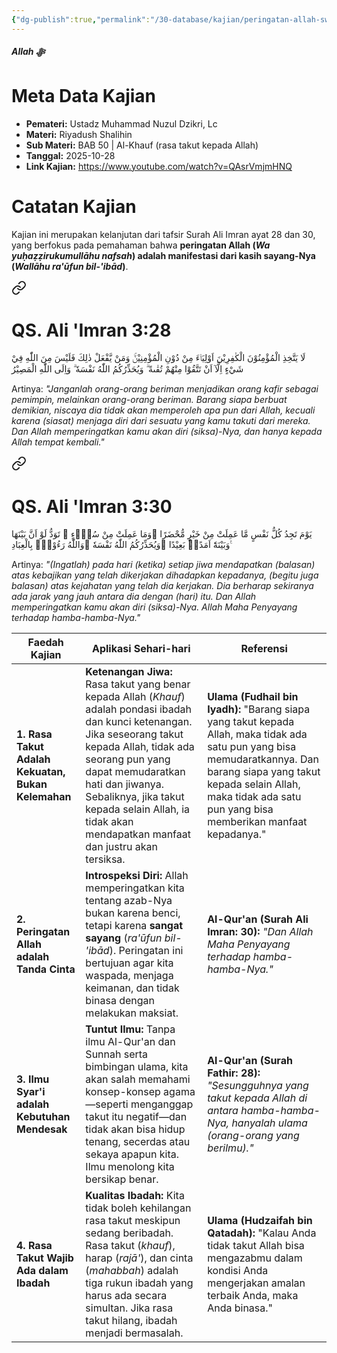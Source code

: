```yaml
---
{"dg-publish":true,"permalink":"/30-database/kajian/peringatan-allah-swt-adalah-tanda-cinta-nya/","tags":["kajian"]}
---
```


***Allah ﷻ*** 


# Meta Data Kajian 
<div><ul class="dataview list-view-ul"><li><span><strong>Pemateri:</strong> Ustadz Muhammad Nuzul Dzikri, Lc</span></li><li><span><strong>Materi:</strong> Riyadush Shalihin</span></li><li><span><strong>Sub Materi:</strong> BAB 50 | Al-Khauf (rasa takut kepada Allah)</span></li><li><span><strong>Tanggal:</strong> 2025-10-28</span></li><li><span><strong>Link Kajian:</strong> <a rel="noopener nofollow" class="external-link" href="https://www.youtube.com/watch?v=QAsrVmjmHNQ" target="_blank">https://www.youtube.com/watch?v=QAsrVmjmHNQ</a></span></li></ul></div>

# Catatan Kajian
Kajian ini merupakan kelanjutan dari tafsir Surah Ali Imran ayat 28 dan 30, yang berfokus pada pemahaman bahwa **peringatan Allah (_Wa yuḥaẓẓirukumullāhu nafsah_) adalah manifestasi dari kasih sayang-Nya (_Wallāhu ra'ūfun bil-'ibād_)**.

<div class="transclusion internal-embed is-loaded"><a class="markdown-embed-link" href="/30-database/al-quran/all-surah/#qs-ali-imran-3-28" aria-label="Open link"><svg xmlns="http://www.w3.org/2000/svg" width="24" height="24" viewBox="0 0 24 24" fill="none" stroke="currentColor" stroke-width="2" stroke-linecap="round" stroke-linejoin="round" class="svg-icon lucide-link"><path d="M10 13a5 5 0 0 0 7.54.54l3-3a5 5 0 0 0-7.07-7.07l-1.72 1.71"></path><path d="M14 11a5 5 0 0 0-7.54-.54l-3 3a5 5 0 0 0 7.07 7.07l1.71-1.71"></path></svg></a><div class="markdown-embed">



# QS. Ali 'Imran 3:28
لَا يَتَّخِذِ الْمُؤْمِنُوْنَ الْكٰفِرِيْنَ اَوْلِيَاۤءَ مِنْ دُوْنِ الْمُؤْمِنِيْنَۚ وَمَنْ يَّفْعَلْ ذٰلِكَ فَلَيْسَ مِنَ اللّٰهِ فِيْ شَيْءٍ اِلَّآ اَنْ تَتَّقُوْا مِنْهُمْ تُقٰىةً ۗ وَيُحَذِّرُكُمُ اللّٰهُ نَفْسَهٗ ۗ وَاِلَى اللّٰهِ الْمَصِيْرُ

Artinya: *"Janganlah orang-orang beriman menjadikan orang kafir sebagai pemimpin, melainkan orang-orang beriman. Barang siapa berbuat demikian, niscaya dia tidak akan memperoleh apa pun dari Allah, kecuali karena (siasat) menjaga diri dari sesuatu yang kamu takuti dari mereka. Dan Allah memperingatkan kamu akan diri (siksa)-Nya, dan hanya kepada Allah tempat kembali."*



</div></div>

<div class="transclusion internal-embed is-loaded"><a class="markdown-embed-link" href="/30-database/al-quran/all-surah/#qs-ali-imran-3-30" aria-label="Open link"><svg xmlns="http://www.w3.org/2000/svg" width="24" height="24" viewBox="0 0 24 24" fill="none" stroke="currentColor" stroke-width="2" stroke-linecap="round" stroke-linejoin="round" class="svg-icon lucide-link"><path d="M10 13a5 5 0 0 0 7.54.54l3-3a5 5 0 0 0-7.07-7.07l-1.72 1.71"></path><path d="M14 11a5 5 0 0 0-7.54-.54l-3 3a5 5 0 0 0 7.07 7.07l1.71-1.71"></path></svg></a><div class="markdown-embed">



# QS. Ali 'Imran 3:30
يَوْمَ تَجِدُ كُلُّ نَفْسٍ مَّا عَمِلَتْ مِنْ خَيْرٍ مُّحْضَرًا  ۛوَمَا عَمِلَتْ مِنْ سُوْۤءٍ ۛ تَوَدُّ لَوْ اَنَّ بَيْنَهَا وَبَيْنَهٗٓ اَمَدًاۢ بَعِيْدًا ۗوَيُحَذِّرُكُمُ اللّٰهُ نَفْسَهٗ ۗوَاللّٰهُ رَءُوْفٌۢ بِالْعِبَادِ ࣖ

Artinya: *"(Ingatlah) pada hari (ketika) setiap jiwa mendapatkan (balasan) atas kebajikan yang telah dikerjakan dihadapkan kepadanya, (begitu juga balasan) atas kejahatan yang telah dia kerjakan. Dia berharap sekiranya ada jarak yang jauh antara dia dengan (hari) itu. Dan Allah memperingatkan kamu akan diri (siksa)-Nya. Allah Maha Penyayang terhadap hamba-hamba-Nya."*



</div></div>


|**Faedah Kajian**|**Aplikasi Sehari-hari**|**Referensi**|
|---|---|---|
|**1. Rasa Takut Adalah Kekuatan, Bukan Kelemahan**|**Ketenangan Jiwa:** Rasa takut yang benar kepada Allah (_Khauf_) adalah pondasi ibadah dan kunci ketenangan. Jika seseorang takut kepada Allah, tidak ada seorang pun yang dapat memudaratkan hati dan jiwanya. Sebaliknya, jika takut kepada selain Allah, ia tidak akan mendapatkan manfaat dan justru akan tersiksa.|**Ulama (Fudhail bin Iyadh):** "Barang siapa yang takut kepada Allah, maka tidak ada satu pun yang bisa memudaratkannya. Dan barang siapa yang takut kepada selain Allah, maka tidak ada satu pun yang bisa memberikan manfaat kepadanya."|
|**2. Peringatan Allah adalah Tanda Cinta**|**Introspeksi Diri:** Allah memperingatkan kita tentang azab-Nya bukan karena benci, tetapi karena **sangat sayang** (_ra'ūfun bil-'ibād_). Peringatan ini bertujuan agar kita waspada, menjaga keimanan, dan tidak binasa dengan melakukan maksiat.|**Al-Qur'an (Surah Ali Imran: 30):** _"Dan Allah Maha Penyayang terhadap hamba-hamba-Nya."_|
|**3. Ilmu Syar'i adalah Kebutuhan Mendesak**|**Tuntut Ilmu:** Tanpa ilmu Al-Qur'an dan Sunnah serta bimbingan ulama, kita akan salah memahami konsep-konsep agama—seperti menganggap takut itu negatif—dan tidak akan bisa hidup tenang, secerdas atau sekaya apapun kita. Ilmu menolong kita bersikap benar.|**Al-Qur'an (Surah Fathir: 28):** _"Sesungguhnya yang takut kepada Allah di antara hamba-hamba-Nya, hanyalah ulama (orang-orang yang berilmu)."_|
|**4. Rasa Takut Wajib Ada dalam Ibadah**|**Kualitas Ibadah:** Kita tidak boleh kehilangan rasa takut meskipun sedang beribadah. Rasa takut (_khauf_), harap (_rajā'_), dan cinta (_mahabbah_) adalah tiga rukun ibadah yang harus ada secara simultan. Jika rasa takut hilang, ibadah menjadi bermasalah.|**Ulama (Hudzaifah bin Qatadah):** "Kalau Anda tidak takut Allah bisa mengazabmu dalam kondisi Anda mengerjakan amalan terbaik Anda, maka Anda binasa."|
 
 